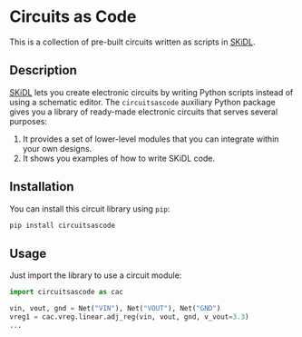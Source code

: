 # Circuits as Code

This is a collection of pre-built circuits written as scripts in [SKiDL](http://xesscorp.github.io/skidl).


## Description

[SKiDL](http://xesscorp.github.io/skidl) lets you create electronic circuits by writing Python scripts instead of using a schematic editor.
The `circuitsascode` auxiliary Python package gives you a library of ready-made electronic circuits that serves several purposes:

1. It provides a set of lower-level modules that you can integrate within your own designs.
1. It shows you examples of how to write SKiDL code.

## Installation

You can install this circuit library using `pip`:

```bash
pip install circuitsascode
```

## Usage

Just import the library to use a circuit module:

```py
import circuitsascode as cac

vin, vout, gnd = Net("VIN"), Net("VOUT"), Net("GND")
vreg1 = cac.vreg.linear.adj_reg(vin, vout, gnd, v_vout=3.3)
...
```
